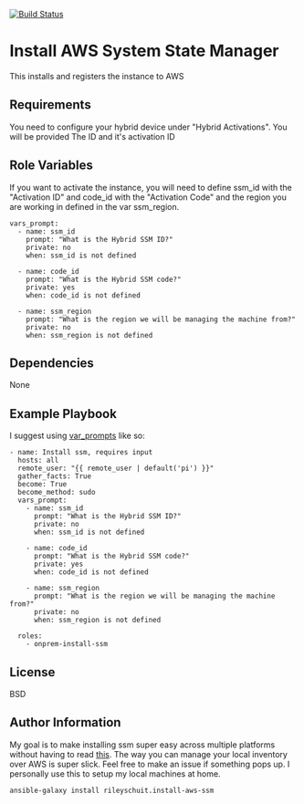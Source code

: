 [![Build Status](https://travis-ci.org/rileyschuit/install-aws-ssm.svg?branch=master)](https://travis-ci.org/rileyschuit/install-aws-ssm)

Install AWS System State Manager
=========

This installs and registers the instance to AWS

Requirements
------------

You need to configure your hybrid device under "Hybrid Activations". You will be provided The ID and it's activation ID

Role Variables
--------------

If you want to activate the instance, you will need to define ssm_id with the "Activation ID" and code_id with the "Activation Code" and the region you are working in defined in the var ssm_region.

```
vars_prompt:
  - name: ssm_id
    prompt: "What is the Hybrid SSM ID?"
    private: no
    when: ssm_id is not defined

  - name: code_id
    prompt: "What is the Hybrid SSM code?"
    private: yes
    when: code_id is not defined

  - name: ssm_region
    prompt: "What is the region we will be managing the machine from?"
    private: no
    when: ssm_region is not defined
```

Dependencies
------------

None

Example Playbook
----------------

I suggest using [var_prompts](https://docs.ansible.com/ansible/latest/user_guide/playbooks_prompts.html) like so:

```
- name: Install ssm, requires input
  hosts: all
  remote_user: "{{ remote_user | default('pi') }}"
  gather_facts: True
  become: True
  become_method: sudo
  vars_prompt:
    - name: ssm_id
      prompt: "What is the Hybrid SSM ID?"
      private: no
      when: ssm_id is not defined

    - name: code_id
      prompt: "What is the Hybrid SSM code?"
      private: yes
      when: code_id is not defined

    - name: ssm_region
      prompt: "What is the region we will be managing the machine from?"
      private: no
      when: ssm_region is not defined

  roles:
    - onprem-install-ssm
```

License
-------

BSD

Author Information
------------------

My goal is to make installing ssm super easy across multiple platforms without having to read [this](https://docs.aws.amazon.com/systems-manager/latest/userguide/sysman-manual-agent-install.html). The way you can manage your local inventory over AWS is super slick. Feel free to make an issue if something pops up.  I personally use this to setup my local machines at home.

```
ansible-galaxy install rileyschuit.install-aws-ssm
```
